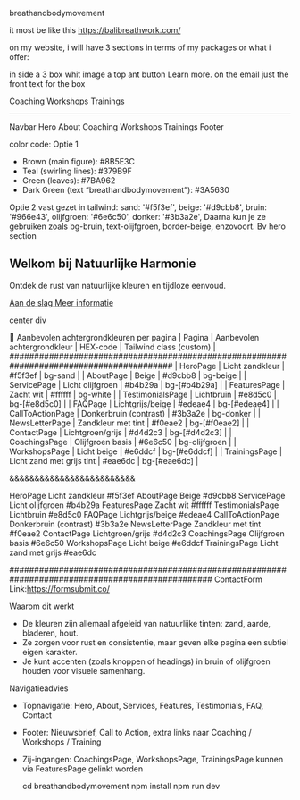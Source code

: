  breathandbodymovement 

it most be like this https://balibreathwork.com/

on my website, i will have 3 sections in terms of my packages or what i offer: 

in side a 3 box whit image a top ant button Learn more. 
on the email just the front text for the box

Coaching 
Workshops 
Trainings 


********************
Navbar
Hero 
About 
Coaching 
Workshops 
Trainings 
Footer

color code:
Optie 1
- Brown (main figure): #8B5E3C
- Teal (swirling lines): #379B9F
- Green (leaves): #7BA962
- Dark Green (text “breathandbodymovement”): #3A5630

Optie 2 vast gezet in tailwind:
sand: '#f5f3ef',
        beige: '#d9cbb8',
        bruin: '#966e43',
        olijfgroen: '#6e6c50',
        donker: '#3b3a2e',
Daarna kun je ze gebruiken zoals bg-bruin, text-olijfgroen, border-beige, enzovoort.
Bv hero section
<section class="bg-sand text-donker py-20 px-6">
  <div class="max-w-4xl mx-auto text-center">
    <h1 class="text-4xl md:text-5xl font-bold mb-6 text-bruin">
      Welkom bij Natuurlijke Harmonie
    </h1>
    <p class="text-lg md:text-xl mb-8 text-olijfgroen">
      Ontdek de rust van natuurlijke kleuren en tijdloze eenvoud.
    </p>
    <div class="flex justify-center gap-4">
      <a href="#start" class="bg-bruin text-white px-6 py-3 rounded-md hover:bg-[#7a5835] transition">
        Aan de slag
      </a>
      <a href="#meer" class="border-2 border-olijfgroen text-olijfgroen px-6 py-3 rounded-md hover:bg-olijfgroen hover:text-white transition">
        Meer informatie
      </a>
    </div>
  </div>
</section>

center div <div className="min-h-screen flex items-center justify-center ">

🎨 Aanbevolen achtergrondkleuren per pagina
| Pagina | Aanbevolen achtergrondkleur | HEX-code | Tailwind class (custom) | 
#########################################################################################
| HeroPage | Licht zandkleur | #f5f3ef | bg-sand | 
| AboutPage | Beige | #d9cbb8 | bg-beige | 
| ServicePage | Licht olijfgroen | #b4b29a | bg-[#b4b29a] | 
| FeaturesPage | Zacht wit | #ffffff | bg-white | 
| TestimonialsPage | Lichtbruin | #e8d5c0 | bg-[#e8d5c0] | 
| FAQPage | Lichtgrijs/beige | #edeae4 | bg-[#edeae4] | 
| CallToActionPage | Donkerbruin (contrast) | #3b3a2e | bg-donker | 
| NewsLetterPage | Zandkleur met tint | #f0eae2 | bg-[#f0eae2] | 
| ContactPage | Lichtgroen/grijs | #d4d2c3 | bg-[#d4d2c3] | 
| CoachingsPage | Olijfgroen basis | #6e6c50 | bg-olijfgroen | 
| WorkshopsPage | Licht beige | #e6ddcf | bg-[#e6ddcf] | 
| TrainingsPage | Licht zand met grijs tint | #eae6dc | bg-[#eae6dc] | 

&&&&&&&&&&&&&&&&&&&&&&&&&


HeroPage	Licht zandkleur	#f5f3ef	
AboutPage	Beige	#d9cbb8	
ServicePage	Licht olijfgroen	#b4b29a	
FeaturesPage	Zacht wit	#ffffff	
TestimonialsPage	Lichtbruin	#e8d5c0	
FAQPage	Lichtgrijs/beige	#edeae4	
CallToActionPage	Donkerbruin (contrast)	#3b3a2e	
NewsLetterPage	Zandkleur met tint	#f0eae2	
ContactPage	Lichtgroen/grijs	#d4d2c3	
CoachingsPage	Olijfgroen basis	#6e6c50	
WorkshopsPage	Licht beige	#e6ddcf	
TrainingsPage	Licht zand met grijs	#eae6dc	

#################################################################################################
ContactForm
 Link:https://formsubmit.co/
 
Waarom dit werkt
- De kleuren zijn allemaal afgeleid van natuurlijke tinten: zand, aarde, bladeren, hout.
- Ze zorgen voor rust en consistentie, maar geven elke pagina een subtiel eigen karakter.
- Je kunt accenten (zoals knoppen of headings) in bruin of olijfgroen houden voor visuele samenhang.

Navigatieadvies
- Topnavigatie: Hero, About, Services, Features, Testimonials, FAQ, Contact
- Footer: Nieuwsbrief, Call to Action, extra links naar Coaching / Workshops / Training
- Zij-ingangen: CoachingsPage, WorkshopsPage, TrainingsPage kunnen via FeaturesPage gelinkt worden


  cd breathandbodymovement
  npm install
  npm run dev
